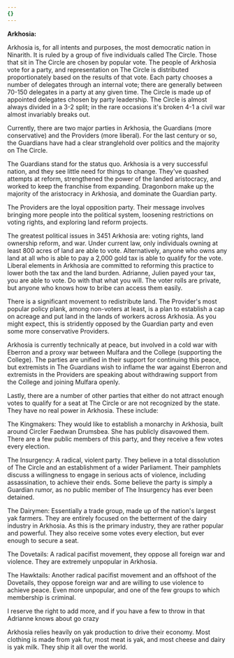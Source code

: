 ```yaml
---
{}
---
```

 **Arkhosia:**

Arkhosia is, for all intents and purposes, the most democratic nation in Ninarith. It is ruled by a group of five individuals called The Circle. Those that sit in The Circle are chosen by popular vote. The people of Arkhosia vote for a party, and representation on The Circle is distributed proportionately based on the results of that vote. Each party chooses a number of delegates through an internal vote; there are generally between 70-150 delegates in a party at any given time. The Circle is made up of appointed delegates chosen by party leadership. The Circle is almost always divided in a 3-2 split; in the rare occasions it's broken 4-1 a civil war almost invariably breaks out.

  

Currently, there are two major parties in Arkhosia, the Guardians (more conservative) and the Providers (more liberal). For the last century or so, the Guardians have had a clear stranglehold over politics and the majority on The Circle.

  

The Guardians stand for the status quo. Arkhosia is a very successful nation, and they see little need for things to change. They've quashed attempts at reform, strengthened the power of the landed aristocracy, and worked to keep the franchise from expanding. Dragonborn make up the majority of the aristocracy in Arkhosia, and dominate the Guardian party.

  

The Providers are the loyal opposition party. Their message involves bringing more people into the political system, loosening restrictions on voting rights, and exploring land reform projects.

  

The greatest political issues in 3451 Arkhosia are: voting rights, land ownership reform, and war. Under current law, only individuals owning at least 800 acres of land are able to vote. Alternatively, anyone who owns any land at all who is able to pay a 2,000 gold tax is able to qualify for the vote. Liberal elements in Arkhosia are committed to reforming this practice to lower both the tax and the land burden. Adrianne, Julien payed your tax, you are able to vote. Do with that what you will. The voter rolls are private, but anyone who knows how to bribe can access them easily.

  

There is a significant movement to redistribute land. The Provider's most popular policy plank, among non-voters at least, is a plan to establish a cap on acreage and put land in the lands of workers across Arkhosia. As you might expect, this is stridently opposed by the Guardian party and even some more conservative Providers.

  

Arkhosia is currently technically at peace, but involved in a cold war with Eberron and a proxy war between Mulfara and the College (supporting the College). The parties are unified in their support for continuing this peace, but extremists in The Guardians wish to inflame the war against Eberron and extremists in the Providers are speaking about withdrawing support from the College and joining Mulfara openly.

  

Lastly, there are a number of other parties that either do not attract enough votes to qualify for a seat at The Circle or are not recognized by the state. They have no real power in Arkhosia. These include:

The Kingmakers: They would like to establish a monarchy in Arkhosia, built around Circler Faedwan Drumsbea. She has publicly disavowed them. There are a few public members of this party, and they receive a few votes every election.

The Insurgency: A radical, violent party. They believe in a total dissolution of The Circle and an establishment of a wider Parliament. Their pamphlets discuss a willingness to engage in serious acts of violence, including assassination, to achieve their ends. Some believe the party is simply a Guardian rumor, as no public member of The Insurgency has ever been detained.

The Dairymen: Essentially a trade group, made up of the nation's largest yak farmers. They are entirely focused on the betterment of the dairy industry in Arkhosia. As this is the primary industry, they are rather popular and powerful. They also receive some votes every election, but ever enough to secure a seat.

The Dovetails: A radical pacifist movement, they oppose all foreign war and violence. They are extremely unpopular in Arkhosia.

The Hawktails: Another radical pacifist movement and an offshoot of the Dovetails, they oppose foreign war and are willing to use violence to achieve peace. Even more unpopular, and one of the few groups to which membership is criminal.

I reserve the right to add more, and if you have a few to throw in that Adrianne knows about go crazy

  

Arkhosia relies heavily on yak production to drive their economy. Most clothing is made from yak fur, most meat is yak, and most cheese and dairy is yak milk. They ship it all over the world.